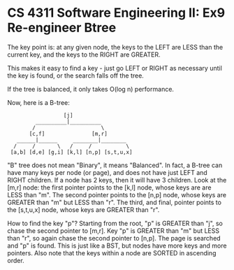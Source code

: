 CS 4311 Software Engineering II: Ex9 Re-engineer Btree
======================================================
The key point is: at any given node, the keys to the LEFT are LESS than the
   current key, and the keys to the RIGHT are GREATER.

   This makes it easy to find a key - just go LEFT or RIGHT as necessary until the key
   is found, or the search falls off the tree.

   If the tree is balanced, it only takes O(log n) performance.

   Now, here is a B-tree:

                      [j]
             __________|__________
            /                     \
           [c,f]               [m,r]
       ______|______     ________|________
      /     /       \   /     /           \
     [a,b] [d,e] [g,i] [k,l] [n,p] [s,t,u,x]

   "B" tree does not mean "Binary", it means "Balanced".
   In fact, a B-tree can have many keys per node (or page), and does not have just
   LEFT and RIGHT children. If a node has 2 keys, then it will have 3 children.
   Look at the [m,r] node: the first pointer points to the [k,l] node, whose keys are
   are LESS than "m". The second pointer points to the [n,p] node, whose keys are
   GREATER than "m" but LESS than "r". The third, and final, pointer points to
   the [s,t,u,x] node, whose keys are GREATER than "r".

   How to find the key "p"? Starting from the root, "p" is GREATER than "j", so
   chase the second pointer to [m,r]. Key "p" is GREATER than "m" but LESS than "r",
   so again chase the second pointer to [n,p]. The page is searched and "p" is found.
   This is just like a BST, but nodes have more keys and more pointers. Also note that
   the keys within a node are SORTED in ascending order.
